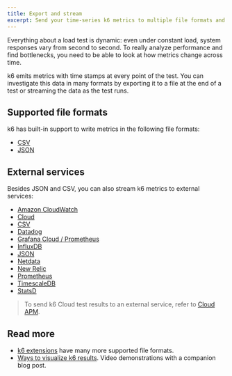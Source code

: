```yaml
---
title: Export and stream
excerpt: Send your time-series k6 metrics to multiple file formats and services
---
```


Everything about a load test is dynamic: even under constant load, system responses vary from second to second.
To really analyze performance and find bottlenecks, you need to be able to look at how metrics change across time.

k6 emits metrics with time stamps at every point of the test.
You can investigate this data in many formats by exporting it to a file at the end of a test or streaming the data as the test runs.

## Supported file formats

k6 has built-in support to write metrics in the following file formats:

<Glossary>

- [CSV](/results-visualization/export-and-stream/csv/)
- [JSON](/results-visualization/export-and-stream/json/)

</Glossary>

## External services

Besides JSON and CSV, you can also stream k6 metrics to external services:

<Glossary>

- [Amazon CloudWatch](/results-visualization/export-and-stream/amazon-cloudwatch)
- [Cloud](/results-visualization/export-and-stream/cloud)
- [CSV](/results-visualization/export-and-stream/csv)
- [Datadog](/results-visualization/export-and-stream/datadog)
- [Grafana Cloud / Prometheus](/results-visualization/export-and-stream/grafana-cloud)
- [InfluxDB](/results-visualization/export-and-stream/influxdb-+-grafana)
- [JSON](/results-visualization/export-and-stream/json)
- [Netdata](/results-visualization/export-and-stream/netdata)
- [New Relic](/results-visualization/export-and-stream/new-relic)
- [Prometheus](/results-visualization/export-and-stream/prometheus)
- [TimescaleDB](/results-visualization/export-and-stream/timescaledb)
- [StatsD](/results-visualization/export-and-stream/statsd)

</Glossary>

<Blockquote mod="note" title="This list applies to tests on your machine">

To send k6 Cloud test results to an external service, refer to
[Cloud APM](http://localhost:8000/cloud/integrations/cloud-apm/).

</Blockquote>

## Read more

- [k6 extensions](/extensions) have many more supported file formats.
- [Ways to visualize k6 results](https://k6.io/blog/ways-to-visualize-k6-results/). Video demonstrations with a companion blog post.

